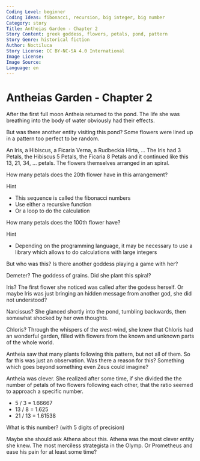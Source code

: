 ```yaml
---
Coding Level: beginner
Coding Ideas: fibonacci, recursion, big integer, big number
Category: story
Title: Antheias Garden - Chapter 2
Story Content: greek goddess, flowers, petals, pond, pattern
Story Genre: historical fiction
Author: Noctiluca
Story License: CC BY-NC-SA 4.0 International
Image License:
Image Source:
Language: en
---
```


# Antheias Garden - Chapter 2

After the first full moon Antheia returned to the pond. The life she was
breathing into the body of water obviously had their effects.

But was there another entity visiting this pond? Some flowers were lined up in a
pattern too perfect to be random.

An Iris, a Hibiscus, a Ficaria Verna, a Rudbeckia Hirta, ... The Iris had 3
Petals, the Hibiscus 5 Petals, the Ficaria 8 Petals and it continued like this 13,
21, 34, ... petals. The flowers themselves arranged in an spiral.

How many petals does the 20th flower have in this arrangement?

<div data-solution="46368"></div>

Hint

- This sequence is called the fibonacci numbers
- Use either a recursive function
- Or a loop to do the calculation

How many petals does the 100th flower have?

<div data-solution="2427893228399975082453"></div>

Hint

- Depending on the programming language, it may be necessary to use a library
  which allows to do calculations with large integers

But who was this? Is there another goddess playing a game with her?

Demeter? The goddess of grains. Did she plant this spiral?

Iris? The first flower she noticed was called after the godess herself. Or maybe
Iris was just bringing an hidden message from another god, she did not
understood?

Narcissus? She glanced shortly into the pond, tumbling backwards, then somewhat
shocked by her own thoughts.

Chloris? Through the whispers of the west-wind, she knew that Chloris had an
wonderful garden, filled with flowers from the known and unknown parts of the
whole world.

Antheia saw that many plants following this pattern, but not all of them. So far
this was just an observation. Was there a reason for this? Something which goes
beyond something even Zeus could imagine?

Antheia was clever. She realized after some time, if she divided the the number
of petals of two flowers following each other, that the ratio seemed to approach
a specific number.

- 5 / 3 = 1.66667
- 13 / 8 = 1.625
- 21 / 13 = 1.61538

What is this number? (with 5 digits of precision)

<div data-solution="1.61803"></div>

Maybe she should ask Athena about this. Athena was the most clever entity she
knew. The most merciless strategista in the Olymp. Or Prometheus and ease his
pain for at least some time?
